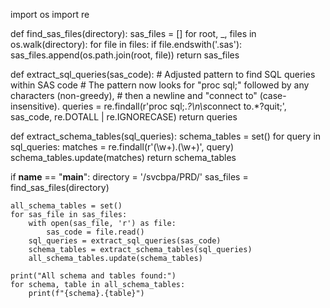 import os
import re

def find_sas_files(directory):
    sas_files = []
    for root, _, files in os.walk(directory):
        for file in files:
            if file.endswith('.sas'):
                sas_files.append(os.path.join(root, file))
    return sas_files

def extract_sql_queries(sas_code):
    # Adjusted pattern to find SQL queries within SAS code
    # The pattern now looks for "proc sql;" followed by any characters (non-greedy),
    # then a newline and "connect to" (case-insensitive).
    queries = re.findall(r'proc sql;.*?\n\s*connect to.*?quit;', sas_code, re.DOTALL | re.IGNORECASE)
    return queries

def extract_schema_tables(sql_queries):
    schema_tables = set()
    for query in sql_queries:
        matches = re.findall(r'(\w+)\.(\w+)', query)
        schema_tables.update(matches)
    return schema_tables

if __name__ == "__main__":
    directory = '/svcbpa/PRD/'
    sas_files = find_sas_files(directory)
    
    all_schema_tables = set()
    for sas_file in sas_files:
        with open(sas_file, 'r') as file:
            sas_code = file.read()
        sql_queries = extract_sql_queries(sas_code)
        schema_tables = extract_schema_tables(sql_queries)
        all_schema_tables.update(schema_tables)

    print("All schema and tables found:")
    for schema, table in all_schema_tables:
        print(f"{schema}.{table}")